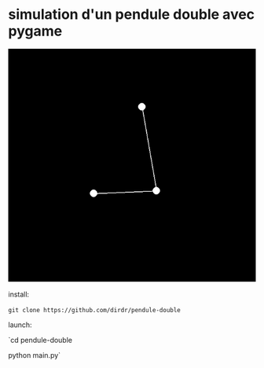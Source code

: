 # simulation d'un pendule double avec pygame

![alt text](https://github.com/dirdr/pendule-double/blob/master/Screenshot_1.png?raw=true)


install:

`git clone https://github.com/dirdr/pendule-double`

launch:

`cd pendule-double

python main.py`
